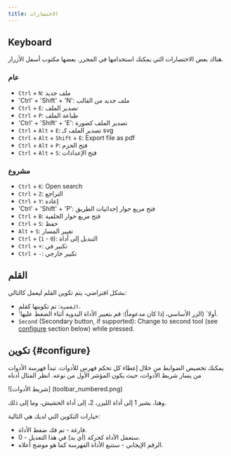 ```yaml
---
title: الاختصارات
---
```


## Keyboard

هناك بعض الاختصارات التي يمكنك استخدامها في المحرر.
بعضها مكتوب أسفل الأزرار.

### عام

- `Ctrl` + `N`: ملف جديد
- 'Ctrl' + 'Shift' + 'N': ملف جديد من القالب
- `Ctrl` + `E`: تصدير الملف
- `Ctrl` + `P`: طباعة الملف
- 'Ctrl' + 'Shift' + 'E': تصدير الملف كصورة
- `Ctrl` + `Alt` + `E`: تصدير الملف كـ svg
- `Ctrl` + `Alt` + `Shift` + `E`: Export file as pdf
- `Ctrl` + `Alt` + `P`: فتح الحزم
- `Ctrl` + `Alt` + `S`: فتح الإعدادات

### مشروع

- `Ctrl` + `K`: Open search
- `Ctrl` + `Z`: التراجع
- `Ctrl` + `Y`: إعادة
- 'Ctrl' + 'Shift' + 'P': فتح مربع حوار إحداثيات الطريق
- `Ctrl` + `B`: فتح مربع حوار الخلفية
- `Ctrl` + `S`: حفظ
- `Alt` + `S`: تغيير المسار
- `Ctrl` + (`1` - `0`): التبديل إلى أداة
- `Ctrl` + `+`: تكبير في
- `Ctrl` + `-`: تكبير خارجي

## القلم

بشكل افتراضي، يتم تكوين القلم ليعمل كالتالي:

- `القضية`: تم تكوينها كقلم.
- 'أولا\` (الزر الأساسي، إذا كان مدعوماً): قم بتغيير الأداة اليدوية أثناء الضغط عليها.
- `Second` (Secondary button, if supported): Change to second tool (see [configure](#configure) section below) while pressed.

## تكوين {#configure}

يمكنك تخصيص الضوابط من خلال إعطاء كل تحكم فهرس للأدوات. تبدأ فهرسة الأدوات من يسار شريط الأدوات، حيث يكون المؤشر الأول من نوعه. انظر المثال أدناه

![شريط الأدوات] (toolbar_numbered.png)

وهنا، يشير 1 إلى أداة الليزر، 2، إلى أداة الحشيش، وما إلى ذلك.

خيارات التكوين التي لديك هي التالية:

- فارغة - تم فك ضغط الأداة.
- 0 - ستعمل الأداة كحركة (أي يد) في هذا التعديل.
- الرقم الإيجابي - ستتبع الأداة الفهرسة كما هو موضح أعلاه.
